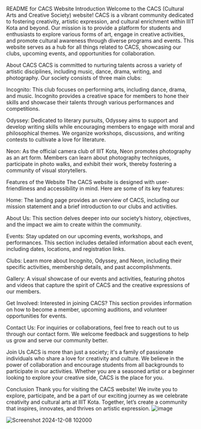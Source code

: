 README for CACS Website
Introduction
Welcome to the CACS (Cultural Arts and Creative Society) website! CACS is a vibrant community dedicated to fostering creativity, artistic expression, and cultural enrichment within IIIT Kota and beyond. Our mission is to provide a platform for students and enthusiasts to explore various forms of art, engage in creative activities, and promote cultural awareness through diverse programs and events. This website serves as a hub for all things related to CACS, showcasing our clubs, upcoming events, and opportunities for collaboration.

About CACS
CACS is committed to nurturing talents across a variety of artistic disciplines, including music, dance, drama, writing, and photography. Our society consists of three main clubs:

Incognito: This club focuses on performing arts, including dance, drama, and music. Incognito provides a creative space for members to hone their skills and showcase their talents through various performances and competitions.

Odyssey: Dedicated to literary pursuits, Odyssey aims to support and develop writing skills while encouraging members to engage with moral and philosophical themes. We organize workshops, discussions, and writing contests to cultivate a love for literature.

Neon: As the official camera club of IIIT Kota, Neon promotes photography as an art form. Members can learn about photography techniques, participate in photo walks, and exhibit their work, thereby fostering a community of visual storytellers.

Features of the Website
The CACS website is designed with user-friendliness and accessibility in mind. Here are some of its key features:

Home: The landing page provides an overview of CACS, including our mission statement and a brief introduction to our clubs and activities.

About Us: This section delves deeper into our society’s history, objectives, and the impact we aim to create within the community.

Events: Stay updated on our upcoming events, workshops, and performances. This section includes detailed information about each event, including dates, locations, and registration links.

Clubs: Learn more about Incognito, Odyssey, and Neon, including their specific activities, membership details, and past accomplishments.

Gallery: A visual showcase of our events and activities, featuring photos and videos that capture the spirit of CACS and the creative expressions of our members.

Get Involved: Interested in joining CACS? This section provides information on how to become a member, upcoming auditions, and volunteer opportunities for events.

Contact Us: For inquiries or collaborations, feel free to reach out to us through our contact form. We welcome feedback and suggestions to help us grow and serve our community better.

Join Us
CACS is more than just a society; it's a family of passionate individuals who share a love for creativity and culture. We believe in the power of collaboration and encourage students from all backgrounds to participate in our activities. Whether you are a seasoned artist or a beginner looking to explore your creative side, CACS is the place for you.

Conclusion
Thank you for visiting the CACS website! We invite you to explore, participate, and be a part of our exciting journey as we celebrate creativity and cultural arts at IIIT Kota. Together, let’s create a community that inspires, innovates, and thrives on artistic expression.
![image](https://github.com/user-attachments/assets/d2c300d3-ef64-44c0-8ce2-bad53388f562)



![Screenshot 2024-12-08 102000](https://github.com/user-attachments/assets/2185518f-5a3d-445f-b8e7-1223cc1a0950)




